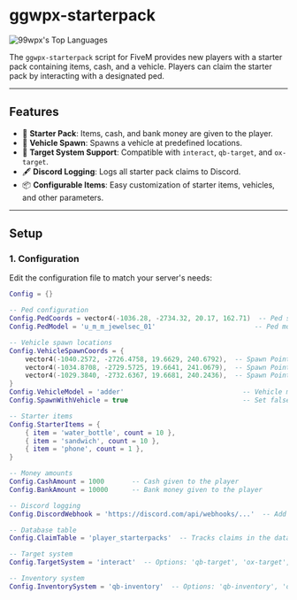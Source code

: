 # ggwpx-starterpack

![99wpx's Top Languages](https://github-readme-stats.vercel.app/api/top-langs/?username=99wpx&theme=dracula&show_icons=true&hide_border=false&layout=compact)


The `ggwpx-starterpack` script for FiveM provides new players with a starter pack containing items, cash, and a vehicle. Players can claim the starter pack by interacting with a designated ped.

---

## Features

- 🎁 **Starter Pack**: Items, cash, and bank money are given to the player.
- 🚗 **Vehicle Spawn**: Spawns a vehicle at predefined locations.
- 🎯 **Target System Support**: Compatible with `interact`, `qb-target`, and `ox-target`.
- 🖋️ **Discord Logging**: Logs all starter pack claims to Discord.
- 📦 **Configurable Items**: Easy customization of starter items, vehicles, and other parameters.

---

## Setup

### 1. Configuration

Edit the configuration file to match your server's needs:

```lua
Config = {}

-- Ped configuration
Config.PedCoords = vector4(-1036.28, -2734.32, 20.17, 162.71)  -- Ped spawn location
Config.PedModel = 'u_m_m_jewelsec_01'                         -- Ped model

-- Vehicle spawn locations
Config.VehicleSpawnCoords = {
    vector4(-1040.2572, -2726.4758, 19.6629, 240.6792),  -- Spawn Point 1
    vector4(-1034.8708, -2729.5725, 19.6641, 241.0679),  -- Spawn Point 2
    vector4(-1029.3840, -2732.6367, 19.6681, 240.2436),  -- Spawn Point 3
}
Config.VehicleModel = 'adder'                              -- Vehicle model
Config.SpawnWithVehicle = true                             -- Set false to not place the player inside the vehicle

-- Starter items
Config.StarterItems = {
    { item = 'water_bottle', count = 10 },
    { item = 'sandwich', count = 10 },
    { item = 'phone', count = 1 },
}

-- Money amounts
Config.CashAmount = 1000       -- Cash given to the player
Config.BankAmount = 10000      -- Bank money given to the player

-- Discord logging
Config.DiscordWebhook = 'https://discord.com/api/webhooks/...'  -- Add your webhook URL here

-- Database table
Config.ClaimTable = 'player_starterpacks'  -- Tracks claims in the database

-- Target system
Config.TargetSystem = 'interact'  -- Options: 'qb-target', 'ox-target', 'interact'

-- Inventory system
Config.InventorySystem = 'qb-inventory'  -- Options: 'qb-inventory', 'ox_inventory'
